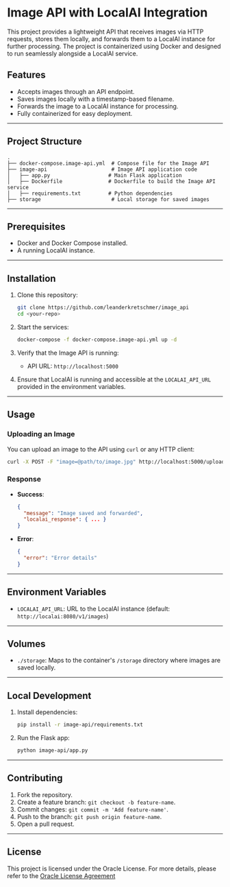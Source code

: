 # Image API with LocalAI Integration #

This project provides a lightweight API that receives images via HTTP requests, stores them locally, and forwards them to a LocalAI instance for further processing. The project is containerized using Docker and designed to run seamlessly alongside a LocalAI service.

## Features
- Accepts images through an API endpoint.
- Saves images locally with a timestamp-based filename.
- Forwards the image to a LocalAI instance for processing.
- Fully containerized for easy deployment.

---

## Project Structure
```
.
├── docker-compose.image-api.yml  # Compose file for the Image API
├── image-api                     # Image API application code
│   ├── app.py                   # Main Flask application
│   ├── Dockerfile               # Dockerfile to build the Image API service
│   ├── requirements.txt         # Python dependencies
├── storage                       # Local storage for saved images
```

---

## Prerequisites
- Docker and Docker Compose installed.
- A running LocalAI instance.

---

## Installation

1. Clone this repository:
   ```bash
   git clone https://github.com/leanderkretschmer/image_api
   cd <your-repo>
   ```

2. Start the services:
   ```bash
   docker-compose -f docker-compose.image-api.yml up -d
   ```

3. Verify that the Image API is running:
   - API URL: `http://localhost:5000`

4. Ensure that LocalAI is running and accessible at the `LOCALAI_API_URL` provided in the environment variables.

---

## Usage

### Uploading an Image
You can upload an image to the API using `curl` or any HTTP client:
```bash
curl -X POST -F "image=@path/to/image.jpg" http://localhost:5000/upload
```

### Response
- **Success**:
  ```json
  {
    "message": "Image saved and forwarded",
    "localai_response": { ... }
  }
  ```
- **Error**:
  ```json
  {
    "error": "Error details"
  }
  ```

---

## Environment Variables

- `LOCALAI_API_URL`: URL to the LocalAI instance (default: `http://localai:8080/v1/images`)

---

## Volumes

- `./storage`: Maps to the container's `/storage` directory where images are saved locally.

---

## Local Development

1. Install dependencies:
   ```bash
   pip install -r image-api/requirements.txt
   ```

2. Run the Flask app:
   ```bash
   python image-api/app.py
   ```

---

## Contributing

1. Fork the repository.
2. Create a feature branch: `git checkout -b feature-name`.
3. Commit changes: `git commit -m 'Add feature-name'`.
4. Push to the branch: `git push origin feature-name`.
5. Open a pull request.

---

## License

This project is licensed under the Oracle License. For more details, please refer to the [Oracle License Agreement](https://www.oracle.com/legal/) 
